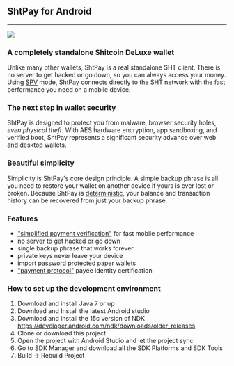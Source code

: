 ## ShtPay for Android
------

[<img src="https://github.com/ShitcoinDeLuxe-project/shtpay-android/raw/master/images/icon-google-play.png">](
https://play.google.com/store/apps/details?id=org.shtpay)

### A completely standalone Shitcoin DeLuxe wallet

Unlike many other wallets, ShtPay is a real standalone SHT
client. There is no server to get hacked or go down, so you can always access
your money. Using
[SPV](https://en.bitcoin.it/wiki/Thin_Client_Security#Header-Only_Clients)
mode, ShtPay connects directly to the SHT network with the fast
performance you need on a mobile device.

### The next step in wallet security

ShtPay is designed to protect you from malware, browser security holes,
*even physical theft*. With AES hardware encryption, app sandboxing, and verified boot, ShtPay represents a significant security advance over
web and desktop wallets.

### Beautiful simplicity

Simplicity is ShtPay's core design principle. A simple backup phrase is
all you need to restore your wallet on another device if yours is ever lost or
broken.  Because ShtPay is [deterministic](https://github.com/bitcoin/bips/blob/master/bip-0032.mediawiki),
your balance and transaction history can be recovered from just your backup
phrase.

### Features

- ["simplified payment verification"](https://github.com/bitcoin/bips/blob/master/bip-0037.mediawiki) for fast mobile performance
- no server to get hacked or go down
- single backup phrase that works forever
- private keys never leave your device
- import [password protected](https://github.com/bitcoin/bips/blob/master/bip-0038.mediawiki) paper wallets
- ["payment protocol"](https://github.com/bitcoin/bips/blob/master/bip-0070.mediawiki) payee identity certification

### How to set up the development environment
1. Download and install Java 7 or up
2. Download and Install the latest Android studio
3. Download and install the 15c version of NDK https://developer.android.com/ndk/downloads/older_releases
4. Clone or download this project
5. Open the project with Android Studio and let the project sync
6. Go to SDK Manager and download all the SDK Platforms and SDK Tools
7. Build -> Rebuild Project